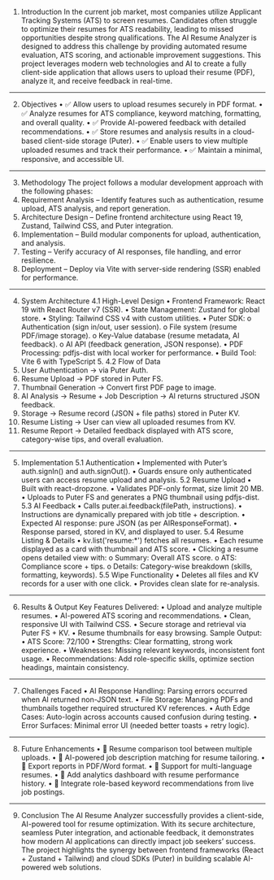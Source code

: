 1. Introduction
In the current job market, most companies utilize Applicant Tracking Systems (ATS) to screen resumes. Candidates often struggle to optimize their resumes for ATS readability, leading to missed opportunities despite strong qualifications. The AI Resume Analyzer is designed to address this challenge by providing automated resume evaluation, ATS scoring, and actionable improvement suggestions.
This project leverages modern web technologies and AI to create a fully client-side application that allows users to upload their resume (PDF), analyze it, and receive feedback in real-time.
________________________________________
2. Objectives
•	✅ Allow users to upload resumes securely in PDF format.
•	✅ Analyze resumes for ATS compliance, keyword matching, formatting, and overall quality.
•	✅ Provide AI-powered feedback with detailed recommendations.
•	✅ Store resumes and analysis results in a cloud-based client-side storage (Puter).
•	✅ Enable users to view multiple uploaded resumes and track their performance.
•	✅ Maintain a minimal, responsive, and accessible UI.
________________________________________
3. Methodology
The project follows a modular development approach with the following phases:
1.	Requirement Analysis – Identify features such as authentication, resume upload, ATS analysis, and report generation.
2.	Architecture Design – Define frontend architecture using React 19, Zustand, Tailwind CSS, and Puter integration.
3.	Implementation – Build modular components for upload, authentication, and analysis.
4.	Testing – Verify accuracy of AI responses, file handling, and error resilience.
5.	Deployment – Deploy via Vite with server-side rendering (SSR) enabled for performance.
________________________________________
4. System Architecture
4.1 High-Level Design
•	Frontend Framework: React 19 with React Router v7 (SSR).
•	State Management: Zustand for global store.
•	Styling: Tailwind CSS v4 with custom utilities.
•	Puter SDK:
o	Authentication (sign in/out, user session).
o	File system (resume PDF/image storage).
o	Key-Value database (resume metadata, AI feedback).
o	AI API (feedback generation, JSON response).
•	PDF Processing: pdfjs-dist with local worker for performance.
•	Build Tool: Vite 6 with TypeScript 5.
4.2 Flow of Data
1.	User Authentication → via Puter Auth.
2.	Resume Upload → PDF stored in Puter FS.
3.	Thumbnail Generation → Convert first PDF page to image.
4.	AI Analysis → Resume + Job Description → AI returns structured JSON feedback.
5.	Storage → Resume record (JSON + file paths) stored in Puter KV.
6.	Resume Listing → User can view all uploaded resumes from KV.
7.	Resume Report → Detailed feedback displayed with ATS score, category-wise tips, and overall evaluation.
________________________________________
5. Implementation
5.1 Authentication
•	Implemented with Puter’s auth.signIn() and auth.signOut().
•	Guards ensure only authenticated users can access resume upload and analysis.
5.2 Resume Upload
•	Built with react-dropzone.
•	Validates PDF-only format, size limit 20 MB.
•	Uploads to Puter FS and generates a PNG thumbnail using pdfjs-dist.
5.3 AI Feedback
•	Calls puter.ai.feedback(filePath, instructions).
•	Instructions are dynamically prepared with job title + description.
•	Expected AI response: pure JSON (as per AIResponseFormat).
•	Response parsed, stored in KV, and displayed to user.
5.4 Resume Listing & Details
•	kv.list('resume:*') fetches all resumes.
•	Each resume displayed as a card with thumbnail and ATS score.
•	Clicking a resume opens detailed view with:
o	Summary: Overall ATS score.
o	ATS: Compliance score + tips.
o	Details: Category-wise breakdown (skills, formatting, keywords).
5.5 Wipe Functionality
•	Deletes all files and KV records for a user with one click.
•	Provides clean slate for re-analysis.
________________________________________
6. Results & Output
Key Features Delivered:
•	Upload and analyze multiple resumes.
•	AI-powered ATS scoring and recommendations.
•	Clean, responsive UI with Tailwind CSS.
•	Secure storage and retrieval via Puter FS + KV.
•	Resume thumbnails for easy browsing.
Sample Output:
•	ATS Score: 72/100
•	Strengths: Clear formatting, strong work experience.
•	Weaknesses: Missing relevant keywords, inconsistent font usage.
•	Recommendations: Add role-specific skills, optimize section headings, maintain consistency.
________________________________________
7. Challenges Faced
•	AI Response Handling: Parsing errors occurred when AI returned non-JSON text.
•	File Storage: Managing PDFs and thumbnails together required structured KV references.
•	Auth Edge Cases: Auto-login across accounts caused confusion during testing.
•	Error Surfaces: Minimal error UI (needed better toasts + retry logic).
________________________________________
8. Future Enhancements
•	📌 Resume comparison tool between multiple uploads.
•	📌 AI-powered job description matching for resume tailoring.
•	📌 Export reports in PDF/Word format.
•	📌 Support for multi-language resumes.
•	📌 Add analytics dashboard with resume performance history.
•	📌 Integrate role-based keyword recommendations from live job postings.
________________________________________
9. Conclusion
The AI Resume Analyzer successfully provides a client-side, AI-powered tool for resume optimization. With its secure architecture, seamless Puter integration, and actionable feedback, it demonstrates how modern AI applications can directly impact job seekers’ success.
The project highlights the synergy between frontend frameworks (React + Zustand + Tailwind) and cloud SDKs (Puter) in building scalable AI-powered web solutions.

